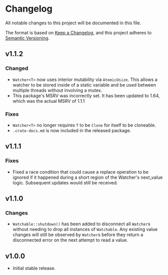 # Changelog

All notable changes to this project will be documented in this file.

The format is based on [Keep a Changelog](https://keepachangelog.com/en/1.0.0/),
and this project adheres to [Semantic Versioning](https://semver.org/spec/v2.0.0.html).

## v1.1.2

### Changed

- `Watcher<T>` now uses interior mutability via `AtomicUsize`. This allows a
  watcher to be stored inside of a static variable and be used between multiple
  threads without involving a mutex.
- This package's MSRV was incorrectly set. It has been updated to 1.64, which
  was the actual MSRV of 1.1.1

### Fixes

- `Watcher<T>` no longer requires `T` to be `Clone` for itself to be cloneable.
- `.crate-docs.md` is now included in the released package.

## v1.1.1

### Fixes

- Fixed a race condition that could cause a replace operation to be ignored if
  it happened during a short region of the Watcher's next_value logic.
  Subsequent updates would still be received.

## v1.1.0

### Changes

- `Watchable::shutdown()` has been added to disconnect all `Watcher`s without
  needing to drop all instances of `Watchable`. Any existing value changes will
  still be observed by `Watcher`s before they return a disconnected error on the
  next attempt to read a value.

## v1.0.0

- Initial stable release.
